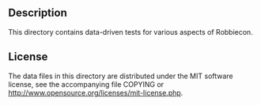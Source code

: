Description
------------

This directory contains data-driven tests for various aspects of Robbiecon.

License
--------

The data files in this directory are distributed under the MIT software
license, see the accompanying file COPYING or
http://www.opensource.org/licenses/mit-license.php.

